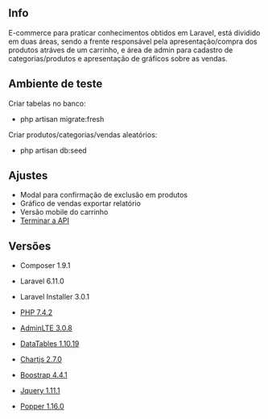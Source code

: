 ## Info

E-commerce para praticar conhecimentos obtidos em Laravel, está dividido em duas áreas, sendo a frente responsável pela apresentação/compra dos produtos atráves de um carrinho, e área de admin para cadastro de categorias/produtos e apresentação de gráficos sobre as vendas.

## Ambiente de teste
Criar tabelas no banco:
- php artisan migrate:fresh

Criar produtos/categorias/vendas aleatórios:
- php artisan db:seed

## Ajustes

- Modal para confirmação de exclusão em produtos
- Gráfico de vendas exportar relatório
- Versão mobile do carrinho
- [Terminar a API](https://gm2020.herokuapp.com/api/products)

## Versões

- Composer 1.9.1
- Laravel 6.11.0
- Laravel Installer 3.0.1
- [PHP 7.4.2](https://windows.php.net/downloads/releases/php-7.4.2-nts-Win32-vc15-x64.zip)

- [AdminLTE 3.0.8](https://github.com/jeroennoten/Laravel-AdminLTE)
- [DataTables 1.10.19](https://cdn.datatables.net/1.10.19/js/jquery.dataTables.min.js)
- [Chartjs 2.7.0](https://cdnjs.cloudflare.com/ajax/libs/Chart.js/2.7.0/Chart.bundle.min.js)

- [Boostrap 4.4.1](https://stackpath.bootstrapcdn.com/bootstrap/4.4.1/js/bootstrap.min.js)
- [Jquery 1.11.1](https://code.jquery.com/jquery.min.js)
- [Popper 1.16.0](https://cdn.jsdelivr.net/npm/popper.js@1.16.0/dist/umd/popper.min.js)
